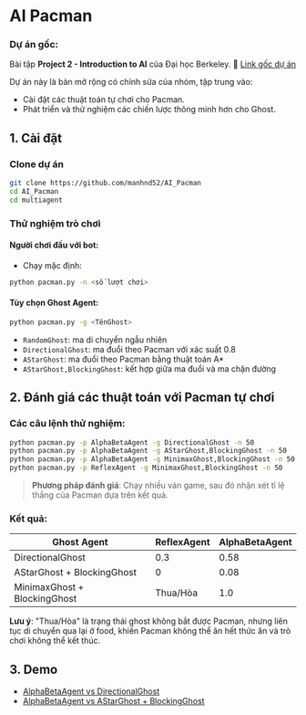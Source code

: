 # AI Pacman 

### Dự án gốc:

Bài tập **Project 2 - Introduction to AI** của Đại học Berkeley.
🔗 [Link gốc dự án](https://inst.eecs.berkeley.edu/~cs188/fa24/projects/proj2/)

Dự án này là bản mở rộng có chỉnh sửa của nhóm, tập trung vào:

* Cài đặt các thuật toán tự chơi cho Pacman.
* Phát triển và thử nghiệm các chiến lược thông minh hơn cho Ghost.


## 1. Cài đặt

### Clone dự án

```bash
git clone https://github.com/manhnd52/AI_Pacman
cd AI_Pacman
cd multiagent
```

###  Thử nghiệm trò chơi

#### Người chơi đấu với bot:

* Chạy mặc định:

```bash
python pacman.py -n <số lượt chơi>
```

#### Tùy chọn Ghost Agent:

```bash
python pacman.py -g <TênGhost>
```

* `RandomGhost`: ma di chuyển ngẫu nhiên
* `DirectionalGhost`: ma đuổi theo Pacman với xác suất 0.8
* `AStarGhost`: ma đuổi theo Pacman bằng thuật toán A\*
* `AStarGhost,BlockingGhost`: kết hợp giữa ma đuổi và ma chặn đường


## 2. Đánh giá các thuật toán với Pacman tự chơi

### Các câu lệnh thử nghiệm:

```bash
python pacman.py -p AlphaBetaAgent -g DirectionalGhost -n 50
python pacman.py -p AlphaBetaAgent -g AStarGhost,BlockingGhost -n 50
python pacman.py -p AlphaBetaAgent -g MinimaxGhost,BlockingGhost -n 50
python pacman.py -p ReflexAgent -g MinimaxGhost,BlockingGhost -n 50
```

> **Phương pháp đánh giá**:
> Chạy nhiều ván game, sau đó nhận xét tỉ lệ thắng của Pacman dựa trên kết quả.

### Kết quả:

| Ghost Agent                  | ReflexAgent | AlphaBetaAgent |
| ---------------------------- | ----------- | -------------- |
| DirectionalGhost             | 0.3         | 0.58           |
| AStarGhost + BlockingGhost   | 0           | 0.08           |
| MinimaxGhost + BlockingGhost | Thua/Hòa    | 1.0            |

**Lưu ý**:
"Thua/Hòa" là trạng thái ghost không bắt được Pacman, nhưng liên tục di chuyển qua lại ở food, khiến Pacman không thể ăn hết thức ăn và trò chơi không thể kết thúc.



## 3.  Demo

* [AlphaBetaAgent vs DirectionalGhost](demo/demo1.mp4)
* [AlphaBetaAgent vs AStarGhost + BlockingGhost](demo/demo2.mp4)


